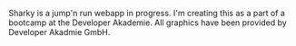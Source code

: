 Sharky is a jump'n run webapp in progress. I'm creating this as a part of a bootcamp at the Developer Akademie. All graphics have been provided by Developer Akadmie GmbH.
